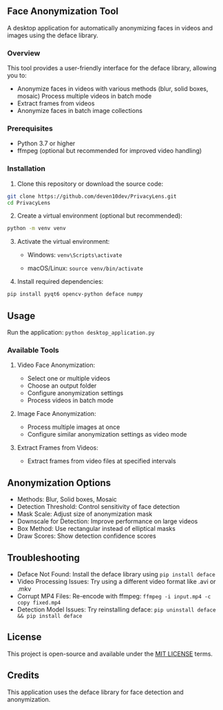 ## Face Anonymization Tool
A desktop application for automatically anonymizing faces in videos and images using the deface library.

### Overview
This tool provides a user-friendly interface for the deface library, allowing you to:

- Anonymize faces in videos with various methods (blur, solid boxes, mosaic)
Process multiple videos in batch mode
- Extract frames from videos
- Anonymize faces in batch image collections

### Prerequisites
- Python 3.7 or higher
- ffmpeg (optional but recommended for improved video handling)

### Installation
1. Clone this repository or download the source code:
```bash
git clone https://github.com/deven10dev/PrivacyLens.git
cd PrivacyLens
```

2. Create a virtual environment (optional but recommended):
```bash
python -m venv venv
```

3. Activate the virtual environment:
    - Windows:
    `venv\Scripts\activate`

    - macOS/Linux:
    `source venv/bin/activate`

4. Install required dependencies:
```bash
pip install pyqt6 opencv-python deface numpy
```

## Usage
Run the application:
`python desktop_application.py`

### Available Tools
1. Video Face Anonymization:
    - Select one or multiple videos
    - Choose an output folder
    - Configure anonymization settings
    - Process videos in batch mode

2. Image Face Anonymization:
    - Process multiple images at once
    - Configure similar anonymization settings as video mode

3. Extract Frames from Videos:
    - Extract frames from video files at specified intervals

## Anonymization Options
- Methods: Blur, Solid boxes, Mosaic
- Detection Threshold: Control sensitivity of face detection
- Mask Scale: Adjust size of anonymization mask
- Downscale for Detection: Improve performance on large videos
- Box Method: Use rectangular instead of elliptical masks
- Draw Scores: Show detection confidence scores

## Troubleshooting
- Deface Not Found: Install the deface library using `pip install deface`
- Video Processing Issues: Try using a different video format like .avi or .mkv
- Corrupt MP4 Files: Re-encode with ffmpeg: `ffmpeg -i input.mp4 -c copy fixed.mp4`
- Detection Model Issues: Try reinstalling deface: `pip uninstall deface && pip install deface`

## License
This project is open-source and available under the [MIT LICENSE](LICENSE) terms.

## Credits
This application uses the deface library for face detection and anonymization.